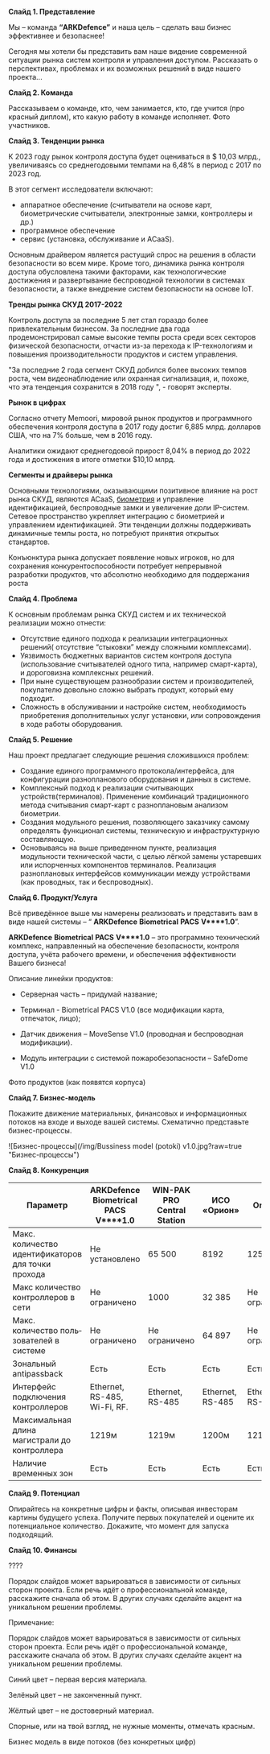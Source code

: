 **Слайд 1. Представление**

Мы – команда **“ARKDefence”** и наша цель – сделать ваш бизнес эффективнее и безопаснее! 

Сегодня мы хотели бы представить вам наше видение современной ситуации рынка систем контроля и управления доступом. Рассказать о перспективах, проблемах и их возможных решений в виде нашего проекта... 

**Слайд 2. Команда**

Рассказываем о команде, кто, чем занимается, кто, где учится (про красный диплом), кто какую работу в команде исполняет. Фото участников.

**Слайд 3. Тенденции рынка**

К 2023 году рынок контроля доступа будет оцениваться в $ 10,03 млрд., увеличиваясь со среднегодовыми темпами на 6,48% в период с 2017 по 2023 год.

В этот сегмент исследователи включают:

- аппаратное обеспечение (считыватели на основе карт,      биометрические считыватели, электронные замки, контроллеры и др.)
- программное обеспечение
- сервис (установка, обслуживание и ACaaS).

Основным драйвером является растущий спрос на решения в области безопасности во всем мире. Кроме того, динамика рынка контроля доступа обусловлена такими факторами, как технологические достижения и развертывание беспроводной технологии в системах безопасности, а также внедрение систем безопасности на основе IoT.

**Тренды рынка СКУД 2017-2022**

Контроль доступа за последние 5 лет стал гораздо более привлекательным бизнесом. За последние два года продемонстрировал самые высокие темпы роста среди всех секторов физической безопасности, отчасти из-за перехода к IP-технологиям и повышения производительности продуктов и систем управления.

"За последние 2 года сегмент СКУД добился более высоких темпов роста, чем видеонаблюдение или охранная сигнализация, и, похоже, что эта тенденция сохранится в 2018 году ", - говорят эксперты.

**Рынок в цифрах**

Согласно отчету Memoori, мировой рынок продуктов и программного обеспечения контроля доступа в 2017 году достиг 6,885 млрд. долларов США, что на 7% больше, чем в 2016 году.

Аналитики ожидают среднегодовой прирост 8,04% в период до 2022 года и достижения в итоге отметки $10,10 млрд.

**Сегменты и драйверы рынка**

Основными технологиями, оказывающими позитивное влияние на рост рынка СКУД, являются ACaaS, [биометрия](http://www.techportal.ru/glossary/biometriya.html) и управление идентификацией, беспроводные замки и увеличение доли IP-систем. Сетевое пространство укрепляет интеграцию с биометрией и управлением идентификацией. Эти тенденции должны поддерживать динамичные темпы роста, но потребуют принятия открытых стандартов.

Конъюнктура рынка допускает появление новых игроков, но для сохранения конкурентоспособности потребует непрерывной разработки продуктов, что абсолютно необходимо для поддержания роста

**Слайд 4. Проблема**

К основным проблемам рынка СКУД систем и их технической реализации можно отнести:

- Отсутствие единого подхода к реализации интеграционных решений( отсутствие “стыковки” между сложными комплексами).
- Уязвимость бюджетных вариантов систем контроля доступа (использование считывателей одного типа, например смарт-карта), и дороговизна комплексных решений.
- При ныне существующем разнообразии систем и производителей, покупателю довольно сложно выбрать продукт, который ему подходит.
- Сложность в обслуживании и настройке систем, необходимость приобретения дополнительных услуг установки, или сопровождения в ходе работы оборудования.  

**Слайд 5. Решение**

Наш проект предлагает следующие решения сложившихся проблем:

- Создание единого программного протокола/интерфейса, для конфигурации разнопланового оборудования и данных в системе.
- Комплексный подход к реализации считывающих устройств(терминалов). Применение комбинаций традиционного метода считывания смарт-карт с разноплановым анализом биометрии.
- Создания модульного решения, позволяющего заказчику самому определять функционал системы, техническую и инфраструктурную составляющую. 
- Основываясь на выше приведенном пункте, реализация модульности технической части, с целью лёгкой замены устаревших или испорченных компонентов терминалов. Реализация разноплановых интерфейсов коммуникации между устройствами (как проводных, так и беспроводных).   

**Слайд 6. Продукт/Услуга**

Всё приведённое выше мы намерены реализовать и представить вам в виде нашей системы – “ **ARKDefence**  **Biometrical** **PACS** **V****1.0**”.

**ARKDefence**  **Biometrical** **PACS** **V****1.0** – это программно технический комплекс, направленный на обеспечение безопасности, контроля доступа, учёта рабочего времени, и обеспечения эффективности Вашего бизнеса!

Описание линейки продуктов:

- Серверная часть – придумай название;

- Терминал - Biometrical PACS V1.0 (все модификации карта, отпечаток, лицо);

- Датчик движения – MoveSense V1.0  (проводная и беспроводная модификации).

- Модуль интеграции с системой пожаробезопасности – SafeDome V1.0 

Фото продуктов (как появятся корпуса)

**Слайд 7. Бизнес-модель**

Покажите движение материальных, финансовых и информационных потоков на входе и выходе вашей системы. Схематично представьте бизнес-процессы.

 ![Бизнес-процессы](/img/Bussiness model (potoki) v1.0.jpg?raw=true "Бизнес-процессы")

**Слайд 8. Конкуренция**

| **Параметр**                                         | **ARKDefence**  **Biometrical** **PACS** **V****1.0** | **WIN-PAK   PRO Central Station** | **ИСО   «Орион»** | **OnGuard**        |
| ---------------------------------------------------- | ----------------------------------------------------- | --------------------------------- | ----------------- | ------------------ |
| Макс.   количество идентификаторов для точки прохода | Не   установлено                                      | 65 500                            | 8192              | 12500              |
| Макс   количество контроллеров в сети                | Не   ограничено                                       | 1000                              | 32 385            | Не ограничено      |
| Макс.   количество поль­зователей в системе          | Не   ограничено                                       | Не  ограничено                    | 64 897            | Не ограничено      |
| Зональный   antipassback                             | Есть                                                  | Есть                              | Есть              | Есть               |
| Интерфейс   подключения контроллеров                 | Ethernet,   RS-485, Wi-Fi, RF.                        | Ethernet,   RS-485                | Ethernet, RS-485  | Ethernet,   RS-485 |
| Максимальная   длина магистрали до контроллера       | 1219м                                                 | 1219м                             | 1200м             | 1219м              |
| Наличие   временных зон                              | Есть                                                  | Есть                              | Есть              | Есть               |

**Слайд  9. Потенциал**

Опирайтесь на конкретные цифры и факты, описывая инвесторам картины будущего успеха. Получите первых покупателей и оцените их потенциальное количество. Докажите, что момент для запуска подходящий.

 

**Слайд 10. Финансы**

????

 

Порядок слайдов может варьироваться в зависимости от сильных сторон проекта. Если речь идёт о профессиональной команде, расскажите сначала об этом. В других случаях сделайте акцент на уникальном решении проблемы.

 

Примечание:

Порядок слайдов может варьироваться в зависимости от сильных сторон проекта. Если речь идёт о профессиональной команде, расскажите сначала об этом. В других случаях сделайте акцент на уникальном решении проблемы.

Синий цвет – первая версия материала.

Зелёный цвет – не законченный пункт.

Жёлтый цвет – не достоверный материал.

Спорные, или на твой взгляд, не нужные моменты, отмечать красным.

Бизнес модель в виде потоков (без конкретных цифр) 

   